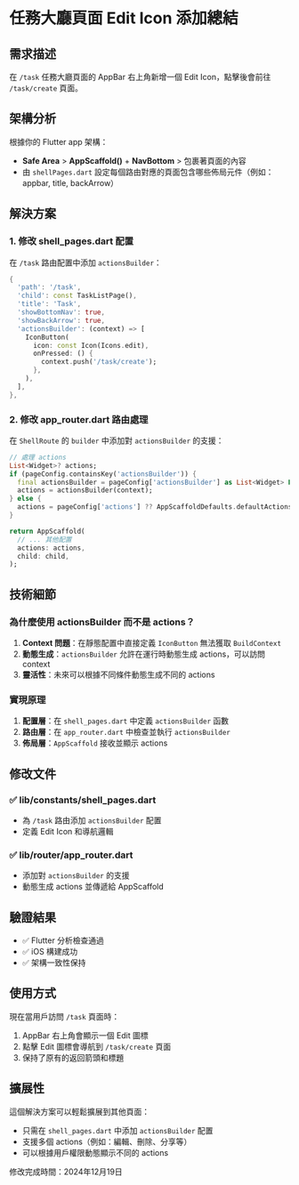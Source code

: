 # 任務大廳頁面 Edit Icon 添加總結

## 需求描述
在 `/task` 任務大廳頁面的 AppBar 右上角新增一個 Edit Icon，點擊後會前往 `/task/create` 頁面。

## 架構分析
根據你的 Flutter app 架構：
- **Safe Area** > **AppScaffold()** + **NavBottom** > 包裹著頁面的內容
- 由 `shellPages.dart` 設定每個路由對應的頁面包含哪些佈局元件（例如：appbar, title, backArrow）

## 解決方案

### 1. 修改 shell_pages.dart 配置
在 `/task` 路由配置中添加 `actionsBuilder`：

```dart
{
  'path': '/task',
  'child': const TaskListPage(),
  'title': 'Task',
  'showBottomNav': true,
  'showBackArrow': true,
  'actionsBuilder': (context) => [
    IconButton(
      icon: const Icon(Icons.edit),
      onPressed: () {
        context.push('/task/create');
      },
    ),
  ],
},
```

### 2. 修改 app_router.dart 路由處理
在 `ShellRoute` 的 `builder` 中添加對 `actionsBuilder` 的支援：

```dart
// 處理 actions
List<Widget>? actions;
if (pageConfig.containsKey('actionsBuilder')) {
  final actionsBuilder = pageConfig['actionsBuilder'] as List<Widget> Function(BuildContext);
  actions = actionsBuilder(context);
} else {
  actions = pageConfig['actions'] ?? AppScaffoldDefaults.defaultActions;
}

return AppScaffold(
  // ... 其他配置
  actions: actions,
  child: child,
);
```

## 技術細節

### 為什麼使用 actionsBuilder 而不是 actions？
1. **Context 問題**：在靜態配置中直接定義 `IconButton` 無法獲取 `BuildContext`
2. **動態生成**：`actionsBuilder` 允許在運行時動態生成 actions，可以訪問 context
3. **靈活性**：未來可以根據不同條件動態生成不同的 actions

### 實現原理
1. **配置層**：在 `shell_pages.dart` 中定義 `actionsBuilder` 函數
2. **路由層**：在 `app_router.dart` 中檢查並執行 `actionsBuilder`
3. **佈局層**：`AppScaffold` 接收並顯示 actions

## 修改文件

### ✅ lib/constants/shell_pages.dart
- 為 `/task` 路由添加 `actionsBuilder` 配置
- 定義 Edit Icon 和導航邏輯

### ✅ lib/router/app_router.dart
- 添加對 `actionsBuilder` 的支援
- 動態生成 actions 並傳遞給 AppScaffold

## 驗證結果
- ✅ Flutter 分析檢查通過
- ✅ iOS 構建成功
- ✅ 架構一致性保持

## 使用方式
現在當用戶訪問 `/task` 頁面時：
1. AppBar 右上角會顯示一個 Edit 圖標
2. 點擊 Edit 圖標會導航到 `/task/create` 頁面
3. 保持了原有的返回箭頭和標題

## 擴展性
這個解決方案可以輕鬆擴展到其他頁面：
- 只需在 `shell_pages.dart` 中添加 `actionsBuilder` 配置
- 支援多個 actions（例如：編輯、刪除、分享等）
- 可以根據用戶權限動態顯示不同的 actions

修改完成時間：2024年12月19日 